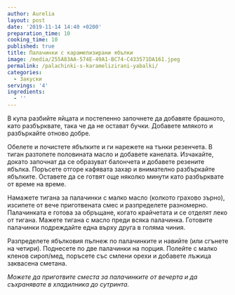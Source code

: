 ```yaml
---
author: Aurelia
layout: post
date: '2019-11-14 14:40 +0200'
preparation_time: 10
cooking_time: 10
published: true
title: Палачинки с карамелизирани ябълки
image: /media/255A83AA-574E-49A1-BC74-C433571DA161.jpeg
permalink: /palachinki-s-karamelizirani-yabalki/
categories:
  - Закуски
servings: '4'
ingredients:
  - ''
---
```


В купа разбийте яйцата и постепенно започнете да добавяте брашното, като разбърквате, така че да не остават бучки. Добавете млякото и разбъркайте отново добре.

Обелете и почистете ябълките и ги нарежете на тънки резенчета. В тиган разтопете половината масло и добавете канелата. Изчакайте, докато започнат да се образуват балончета и добавете резените ябълка. Поръсете отгоре кафявата захар и внимателно разбъркайте ябълките. Оставете да се готвят още няколко минути като разбърквате от време на време.

Намажете тигана за палачинки с малко масло (колкото грахово зърно), изсипете от вече приготвената смес и разпределете разномерно. Палачинката е готова за обръщане, когато крайчетата и се отделят леко от тигана. Мажете тигана с масло преди всяка палачинка.
Готовите палачинки подреждайте една върху друга в голяма чиния.

Разпределете ябълковия пълнеж по палачинките и навийте (или сгънете на четири). 
Поднесете по две палачинки на порция. Полейте с малко кленов сироп/мед, поръсете със смлени орехи и добавете лъжица заквасена сметана.


_Можете да приготвите сместа за палачинките от вечерта и да съхранявате в хладилника до сутринта._
